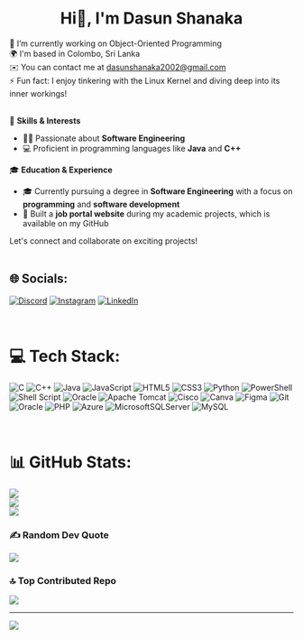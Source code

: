 <div align="center">
  <h1> Hi👋, I'm Dasun Shanaka</h1>
</div>
  🔭 I’m currently working on Object-Oriented Programming<br>
 🌍 I'm based in Colombo, Sri Lanka<br>
 ✉️ You can contact me at <a href="mailto:dasunshanaka2002@gmail.com">dasunshanaka2002@gmail.com</a><br>
 ⚡ Fun fact: I enjoy tinkering with the Linux Kernel and diving deep into its inner workings!<br><br>

🚀 **Skills & Interests**<br>
- 🧑‍💻 Passionate about **Software Engineering**
- 💻 Proficient in programming languages like **Java** and **C++**


🎓 **Education & Experience**<br>
- 🎓 Currently pursuing a degree in **Software Engineering** with a focus on **programming** and **software development**
- 💼 Built a **job portal website** during my academic projects, which is available on my GitHub

Let's connect and collaborate on exciting projects!
<br><br>

## 🌐 Socials:
[![Discord](https://img.shields.io/badge/Discord-%237289DA.svg?logo=discord&logoColor=white)](https://discord.gg/Dasun#9668) [![Instagram](https://img.shields.io/badge/Instagram-%23E4405F.svg?logo=Instagram&logoColor=white)](https://www.instagram.com/dasun_shanaka01/) [![LinkedIn](https://img.shields.io/badge/LinkedIn-%230077B5.svg?logo=linkedin&logoColor=white)](https://www.linkedin.com/in/dasun-shanaka-756559250/) 

<br>

# 💻 Tech Stack:
![C](https://img.shields.io/badge/c-%2300599C.svg?style=for-the-badge&logo=c&logoColor=white) ![C++](https://img.shields.io/badge/c++-%2300599C.svg?style=for-the-badge&logo=c%2B%2B&logoColor=white) ![Java](https://img.shields.io/badge/java-%23ED8B00.svg?style=for-the-badge&logo=openjdk&logoColor=white) ![JavaScript](https://img.shields.io/badge/javascript-%23323330.svg?style=for-the-badge&logo=javascript&logoColor=%23F7DF1E) ![HTML5](https://img.shields.io/badge/html5-%23E34F26.svg?style=for-the-badge&logo=html5&logoColor=white) ![CSS3](https://img.shields.io/badge/css3-%231572B6.svg?style=for-the-badge&logo=css3&logoColor=white) ![Python](https://img.shields.io/badge/python-3670A0?style=for-the-badge&logo=python&logoColor=ffdd54) ![PowerShell](https://img.shields.io/badge/PowerShell-%235391FE.svg?style=for-the-badge&logo=powershell&logoColor=white) ![Shell Script](https://img.shields.io/badge/shell_script-%23121011.svg?style=for-the-badge&logo=gnu-bash&logoColor=white) ![Oracle](https://img.shields.io/badge/Oracle-F80000?style=for-the-badge&logo=oracle&logoColor=white) ![Apache Tomcat](https://img.shields.io/badge/apache%20tomcat-%23F8DC75.svg?style=for-the-badge&logo=apache-tomcat&logoColor=black) ![Cisco](https://img.shields.io/badge/cisco-%23049fd9.svg?style=for-the-badge&logo=cisco&logoColor=black) ![Canva](https://img.shields.io/badge/Canva-%2300C4CC.svg?style=for-the-badge&logo=Canva&logoColor=white) ![Figma](https://img.shields.io/badge/figma-%23F24E1E.svg?style=for-the-badge&logo=figma&logoColor=white) ![Git](https://img.shields.io/badge/git-%23F05033.svg?style=for-the-badge&logo=git&logoColor=white) ![Oracle](https://img.shields.io/badge/Oracle-F80000?style=for-the-badge&logo=oracle&logoColor=white) ![PHP](https://img.shields.io/badge/php-%23777BB4.svg?style=for-the-badge&logo=php&logoColor=white) ![Azure](https://img.shields.io/badge/azure-%230072C6.svg?style=for-the-badge&logo=microsoftazure&logoColor=white) ![MicrosoftSQLServer](https://img.shields.io/badge/Microsoft%20SQL%20Server-CC2927?style=for-the-badge&logo=microsoft%20sql%20server&logoColor=white) ![MySQL](https://img.shields.io/badge/mysql-4479A1.svg?style=for-the-badge&logo=mysql&logoColor=white)

<br>

# 📊 GitHub Stats:
![](https://github-readme-stats.vercel.app/api?username=DasunShanaka01&theme=tokyonight&hide_border=true&include_all_commits=true&count_private=true)<br/>
![](https://github-readme-streak-stats.herokuapp.com/?user=DasunShanaka01&theme=tokyonight&hide_border=true)<br/>
![](https://github-readme-stats.vercel.app/api/top-langs/?username=DasunShanaka01&theme=tokyonight&hide_border=true&include_all_commits=true&count_private=true&layout=compact)

### ✍️ Random Dev Quote
![](https://quotes-github-readme.vercel.app/api?type=horizontal&theme=radical)

### 🔝 Top Contributed Repo
![](https://github-contributor-stats.vercel.app/api?username=DasunShanaka01&limit=5&theme=dark&combine_all_yearly_contributions=true)

---
[![](https://visitcount.itsvg.in/api?id=DasunShanaka01&icon=0&color=0)](https://visitcount.itsvg.in)


